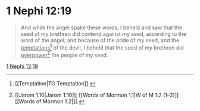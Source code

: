 # 1 Nephi 12:19

> And while the angel spake these words, I beheld and saw that the seed of my brethren did contend against my seed, according to the word of the angel; and because of the pride of my seed, and the <u>temptations</u>[^a] of the devil, I beheld that the seed of my brethren did <u>overpower</u>[^b] the people of my seed.

[1 Nephi 12:19](https://www.churchofjesuschrist.org/study/scriptures/bofm/1-ne/12?lang=eng&id=p19#p19)


[^a]: [[Temptation|TG Temptation]].  
[^b]: [[Jarom 1.10|Jarom 1:10]]; [[Words of Mormon 1.1|W of M 1:2 (1–2)]][[Words of Mormon 1.2|]].  
